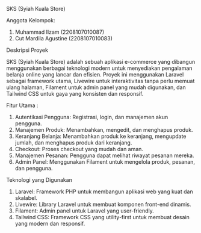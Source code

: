 SKS (Syiah Kuala Store)

Anggota Kelompok:
1. Muhammad Ilzam (2208107010087)
2. Cut Mardila Agustine (2208107010083)

Deskripsi Proyek

SKS (Syiah Kuala Store) adalah sebuah aplikasi e-commerce yang dibangun menggunakan berbagai teknologi modern untuk menyediakan pengalaman belanja online yang lancar dan efisien. Proyek ini menggunakan Laravel sebagai framework utama, Livewire untuk interaktivitas tanpa perlu memuat ulang halaman, Filament untuk admin panel yang mudah digunakan, dan Tailwind CSS untuk gaya yang konsisten dan responsif.

Fitur Utama :
1. Autentikasi Pengguna: Registrasi, login, dan manajemen akun pengguna.
2. Manajemen Produk: Menambahkan, mengedit, dan menghapus produk.
3. Keranjang Belanja: Menambahkan produk ke keranjang, mengupdate jumlah, dan menghapus produk dari keranjang.
4. Checkout: Proses checkout yang mudah dan aman.
5. Manajemen Pesanan: Pengguna dapat melihat riwayat pesanan mereka.
6. Admin Panel: Menggunakan Filament untuk mengelola produk, pesanan, dan pengguna.

Teknologi yang Digunakan
1. Laravel: Framework PHP untuk membangun aplikasi web yang kuat dan skalabel.
2. Livewire: Library Laravel untuk membuat komponen front-end dinamis.
3. Filament: Admin panel untuk Laravel yang user-friendly.
4. Tailwind CSS: Framework CSS yang utility-first untuk membuat desain yang modern dan responsif.
